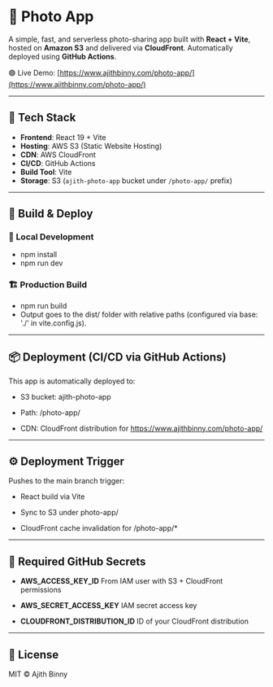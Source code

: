 # 📸 Photo App

A simple, fast, and serverless photo-sharing app built with **React + Vite**, hosted on **Amazon S3** and delivered via **CloudFront**. Automatically deployed using **GitHub Actions**.

🟢 Live Demo: [https://www.ajithbinny.com/photo-app/](https://www.ajithbinny.com/photo-app/)

---

## 🚀 Tech Stack

- **Frontend**: React 19 + Vite
- **Hosting**: AWS S3 (Static Website Hosting)
- **CDN**: AWS CloudFront
- **CI/CD**: GitHub Actions
- **Build Tool**: Vite
- **Storage**: S3 (`ajith-photo-app` bucket under `/photo-app/` prefix)

---


## 🔨 Build & Deploy

### 🔧 Local Development
- npm install
- npm run dev
### 🏗 Production Build
- npm run build
- Output goes to the dist/ folder with relative paths (configured via base: './' in vite.config.js).

  
---


## 📦 Deployment (CI/CD via GitHub Actions)
This app is automatically deployed to:

- S3 bucket: ajith-photo-app

- Path: /photo-app/

- CDN: CloudFront distribution for https://www.ajithbinny.com/photo-app/

---


## ⚙️ Deployment Trigger
Pushes to the main branch trigger:

- React build via Vite

- Sync to S3 under photo-app/

- CloudFront cache invalidation for /photo-app/*


---


## 🔐 Required GitHub Secrets
- **AWS_ACCESS_KEY_ID**	From IAM user with S3 + CloudFront permissions
  
- **AWS_SECRET_ACCESS_KEY**	IAM secret access key
  
- **CLOUDFRONT_DISTRIBUTION_ID**	ID of your CloudFront distribution


---


## 📄 License
MIT © Ajith Binny
